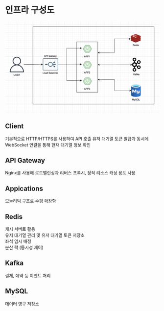 # 인프라 구성도 
![](./img/infra.png)

## Client
기본적으로 HTTP/HTTPS를 사용하여 API 호출
유저 대기열 토큰 발급과 동시에 WebSocket 연결을 통해 현재 대기열 정보 확인

## API Gateway
Nginx를 사용해 로드밸런싱과 리버스 프록시, 정적 리소스 캐싱 용도 사용

## Appications
모놀리틱 구조로 수평 확장함

## Redis
캐시 서버로 활용  
유저 대기열 관리 및 유저 대기열 토큰 저장소  
좌석 임시 배정  
분산 락 (동시성 제어)

## Kafka
결제, 예약 등 이벤트 처리

## MySQL
데이터 영구 저장소

